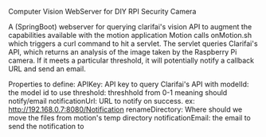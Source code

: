Computer Vision WebServer for DIY RPI Security Camera

A (SpringBoot) webserver for querying clarifai's vision API to augment the capabilities available with the motion application
Motion calls onMotion.sh which triggers a curl command to hit a servlet.  The servlet queries Clarifai's API,
which returns an analysis of the image taken by the Raspberry Pi camera.  If it meets a particular threshold,
it will potentially notify a callback URL and send an email.

Properties to define:
APIKey: API key to query Clarifai's API with
modelId: the model id to use
threshold: threshhold from 0-1 meaning should notify/email
notificationUrl: URL to notify on success.  ex: http://192.168.0.7:8080/Notification
renameDirectory: Where should we move the files from motion's temp directory
notificationEmail: the email to send the notification to